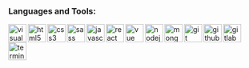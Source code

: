 ### Languages and Tools:

<img align="left" alt="visual-studio-code" width="36px" width="100%" src="https://user-images.githubusercontent.com/47355300/123660785-9f77d480-d83c-11eb-9795-357778ae8b7e.png" />
<img align="left" alt="html5" width="36px" width="100%" src="https://user-images.githubusercontent.com/47355300/123663250-e36bd900-d83e-11eb-8ee5-1fb15bae5d78.png" />
<img align="left" alt="css3" width="36px" width="100%" src="https://user-images.githubusercontent.com/47355300/123663242-e23aac00-d83e-11eb-8bf7-f233e28935f5.png" />
<img align="left" alt="sass" width="36px" width="100%" src="https://user-images.githubusercontent.com/47355300/123660829-a999d300-d83c-11eb-9be7-1d689f9e2dc1.png" />
<img align="left" alt="javascript" width="36px" width="100%" src="https://user-images.githubusercontent.com/47355300/123660832-aacb0000-d83c-11eb-90d6-cf933bfc9087.png" />
<img align="left" alt="react" width="36px" width="100%" src="https://user-images.githubusercontent.com/47355300/123660836-abfc2d00-d83c-11eb-94e7-c88d0f925418.png" />
<img align="left" alt="vue" width="36px" width="100%" src="https://user-images.githubusercontent.com/47355300/123660842-ad2d5a00-d83c-11eb-959e-41a6f1891d4a.png" />
<img align="left" alt="nodejs" width="36px" width="100%" src="https://user-images.githubusercontent.com/47355300/123660848-ae5e8700-d83c-11eb-9198-6d9cc45545d1.png" />
<img align="left" alt="mongodb" width="36px" width="100%" src="https://user-images.githubusercontent.com/47355300/123663825-73118780-d83f-11eb-884b-5a2720fe29fd.png" />
<img align="left" alt="git" width="36px" width="100%" src="https://user-images.githubusercontent.com/47355300/123662424-20839b80-d83e-11eb-863f-53255ff3f8f6.png" />
<img align="left" alt="github" width="36px" width="100%" src="https://user-images.githubusercontent.com/47355300/123662561-4315b480-d83e-11eb-819d-f05481a23169.jpg" />
<img align="left" alt="gitlab" width="36px" width="100%" src="https://user-images.githubusercontent.com/47355300/123662268-f7630b00-d83d-11eb-9c49-aa8888e25269.png" />
<img align="left" alt="terminal" width="36px" width="100%" src="https://user-images.githubusercontent.com/47355300/123660876-b5859500-d83c-11eb-81dd-2c1e3df965d5.png" />
<br />
<br />
